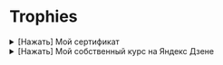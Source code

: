 # Trophies

  <details>
        <summary>[Нажать] Мой сертификат</summary>
![Удостоверения_2_поток_Быков_Иван_Валентинович](https://user-images.githubusercontent.com/102910350/213617529-cc6e42d4-72d0-4802-a3d5-e55ba717e388.jpg)
      </details>

 <details>
<summary>[Нажать] Мой собственный курс на Яндекс Дзене</summary>
https://dzen.ru/id/6345a4ca8353536217458353
 </details>
